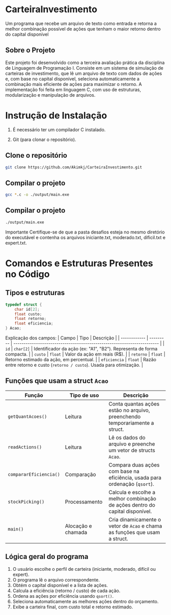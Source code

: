 # CarteiraInvestimento
Um programa que recebe um arquivo de texto como entrada e retorna a melhor combinação possível de ações que tenham o maior retorno dentro do capital disponível
## Sobre o Projeto
Este projeto foi desenvolvido como a terceira avaliação prática da disciplina de Linguagem de Programação I. Consiste em um sistema de simulação de carteiras de investimento, que lê um arquivo de texto com dados de ações e, com base no capital disponível, seleciona automaticamente a combinação mais eficiente de ações para maximizar o retorno. A implementação foi feita em linguagem C, com uso de estruturas, modularização e manipulação de arquivos.

# Instrução de Instalação
1. É necessário ter um compilador C instalado.

2. Git (para clonar o repositório).


## Clone o repositório 

````bash
git clone https://github.com/Akimkj/CarteiraInvestimento.git
````

## Compilar o projeto
````bash
gcc *.c -o ./output/main.exe

````
## Compilar o projeto
````bash
./output/main.exe
````

Importante Certifique-se de que a pasta desafios esteja no mesmo diretório do executável e contenha os arquivos iniciante.txt, moderado.txt, dificil.txt e expert.txt.

# Comandos e Estruturas Presentes no Código

## Tipos e estruturas
````c
typedef struct {
    char id[2];
    float custo;
    float retorno;
    float eficiencia;
} Acao;
````
Explicação dos campos:
| Campo        | Tipo      | Descrição                                                               |
| ------------ | --------- | ----------------------------------------------------------------------- |
| `id`         | `char[2]` | Identificador da ação (ex: "A1", "B2"). Representa de forma compacta.   |
| `custo`      | `float`   | Valor da ação em reais (R\$).                                           |
| `retorno`    | `float`   | Retorno estimado da ação, em percentual.                                |
| `eficiencia` | `float`   | Razão entre retorno e custo (`retorno / custo`). Usada para otimização. |

## Funções que usam a struct `Acao`

| Função                 | Tipo de uso        | Descrição                                                                    |
| ---------------------- | ------------------ | ---------------------------------------------------------------------------- |
| `getQuantAcoes()`      | Leitura            | Conta quantas ações estão no arquivo, preenchendo temporariamente a struct.  |
| `readActions()`        | Leitura            | Lê os dados do arquivo e preenche um vetor de structs `Acao`.                |
| `compararEficiencia()` | Comparação         | Compara duas ações com base na eficiência, usada para ordenação (`qsort`).   |
| `stockPicking()`       | Processamento      | Calcula e escolhe a melhor combinação de ações dentro do capital disponível. |
| `main()`               | Alocação e chamada | Cria dinamicamente o vetor de `Acao` e chama as funções que usam a struct.   |


## Lógica geral do programa

1. O usuário escolhe o perfil de carteira (iniciante, moderado, difícil ou expert).
2. O programa lê o arquivo correspondente.
3. Obtém o capital disponível e a lista de ações.
4. Calcula a eficiência (retorno / custo) de cada ação.
5. Ordena as ações por eficiência usando `qsort()`.
6. Seleciona automaticamente as melhores ações dentro do orçamento.
7. Exibe a carteira final, com custo total e retorno estimado.
